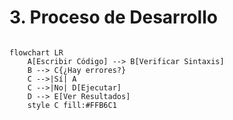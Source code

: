

# 3. Proceso de Desarrollo
```mermaid

flowchart LR
    A[Escribir Código] --> B[Verificar Sintaxis]
    B --> C{¿Hay errores?}
    C -->|Sí| A
    C -->|No| D[Ejecutar]
    D --> E[Ver Resultados]
    style C fill:#FFB6C1

